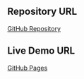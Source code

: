 ## Repository URL
[GitHub Repository](https://github.com/cvalde28/Project4)

## Live Demo URL
[GitHub Pages](https://cvalde28.github.io/Project4/)
